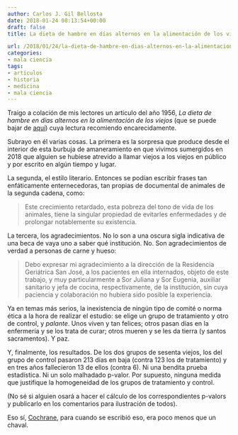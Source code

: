 ```yaml
---
author: Carlos J. Gil Bellosta
date: 2018-01-24 08:13:54+00:00
draft: false
title: La dieta de hambre en días alternos en la alimentación de los viejos

url: /2018/01/24/la-dieta-de-hambre-en-dias-alternos-en-la-alimentacion-de-los-viejos/
categories:
- mala ciencia
tags:
- artículos
- historia
- medicina
- mala ciencia
---
```


Traigo a colación de mis lectores un artículo del año 1956, _La dieta de hambre en días alternos en la alimentación de los viejos_ (que se puede bajar de [aquí](http://www.revclinesp.es/es/dieta-de-hambre-en-la/articulo/X0014256556116200/)) cuya lectura recomiendo encarecidamente.

Subrayo en él varias cosas. La primera es la sorpresa que produce desde el interior de esta burbuja de amaneramiento en que vivimos sumergidos en 2018 que alguien se hubiese atrevido a llamar viejos a los viejos en público y por escrito en algún tiempo y lugar.

La segunda, el estilo literario. Entonces se podían escribir frases tan enfáticamente enternecedoras, tan propias de documental de animales de la segunda cadena, como:

>Este crecimiento retardado, esta pobreza del tono de vida de los animales, tiene la singular propiedad de evitarles enfermedades y de prolongar notablemente su existencia.

La tercera, los agradecimientos. No lo son a una oscura sigla indicativa de una beca de vaya uno a saber qué institución. No. Son agradecimientos de verdad a personas de carne y hueso:

>Debo expresar mi agradecimiento a la dirección de la Residencia Geriátrica San José, a los pacientes en ella internados, objeto de este trabajo, y muy particularmente a Sor Juliana y Sor Eugenia, auxiliar sanitario y jefa de cocina, respectivamente, de la institución, sin cuya paciencia y colaboración no hubiera sido posible la experiencia.

Ya en temas más serios, la inexistencia de ningún tipo de comité o norma ética a la hora de realizar el estudio: se elige un grupo de tratamiento y otro de control, y _palante_. Unos viven y tan felices; otros pasan días en la enfermería y se los trata de curar; otros mueren y se les da tierra (y santos sacramentos). Y paz.

Y, finalmente, los resultados. De los dos grupos de sesenta viejos, los del grupo de control pasaron 213 días en baja (contra 123 los de tratamiento) y en tres años fallecieron 13 de ellos (contra 6). Ni una bendita prueba estadística. Ni un solo malhadado p-valor. Por supuesto, ninguna medida que justifique la homogeneidad de los grupos de tratamiento y control.

(No sé si alguien osará a hacer el cálculo de los correspondientes p-valors y publicarlo en los comentarios para ilustración de todos).

Eso sí, [Cochrane](https://www.datanalytics.com/wp-admin/post-new.php), para cuando se escribió eso, era poco menos que un chaval.